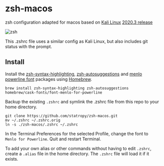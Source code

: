 # zsh-macos
zsh configuration adapted for macos based on [Kali Linux](https://kali.org) [2020.3 release](https://www.kali.org/news/kali-2020-3-release/)

![zsh](https://statropy.com/img/banners/zsh-macos.png)

This .zshrc file uses a similar config as Kali Linux, but also includes git status with the prompt.

## Install

Install the [zsh-syntax-highlighting](https://github.com/zsh-users/zsh-syntax-highlighting), [zsh-autosuggestions](https://github.com/zsh-users/zsh-autosuggestions) and [menlo powerline font](https://github.com/powerline/fonts) packages using [Homebrew](https://brew.sh/).

```
brew install zsh-syntax-highlighting zsh-autosuggestions homebrew/cask-fonts/font-menlo-for-powerline
```

Backup the existing `.zshrc` and symlink the .zshrc file from this repo to your home directory.

```
git clone https://github.com/statropy/zsh-macos.git
mv ~/.zshrc ~/.zshrc.orig
ln -s ./zsh-macos/.zshrc ~/.zshrc
```

In the Terminal Preferences for the selected Profile, change the font to `Menlo for Powerline`. Quit and restart Terminal.

To add your own alias or other commands without having to edit `.zshrc`, create a `.alias` file in the home directory. The `.zshrc` file will load it if it exists.
